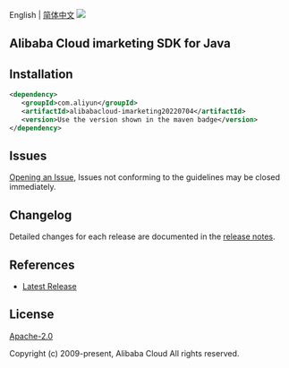 English | [简体中文](README-CN.md)
![](https://aliyunsdk-pages.alicdn.com/icons/AlibabaCloud.svg)

## Alibaba Cloud imarketing SDK for Java

## Installation

```xml
<dependency>
   <groupId>com.aliyun</groupId>
   <artifactId>alibabacloud-imarketing20220704</artifactId>
   <version>Use the version shown in the maven badge</version>
</dependency>
```

## Issues
[Opening an Issue](https://github.com/aliyun/alibabacloud-java-async-sdk/issues/new), Issues not conforming to the guidelines may be closed immediately.

## Changelog
Detailed changes for each release are documented in the [release notes](./ChangeLog.txt).

## References
* [Latest Release](https://github.com/aliyun/alibabacloud-async-java-sdk/)

## License
[Apache-2.0](http://www.apache.org/licenses/LICENSE-2.0)

Copyright (c) 2009-present, Alibaba Cloud All rights reserved.